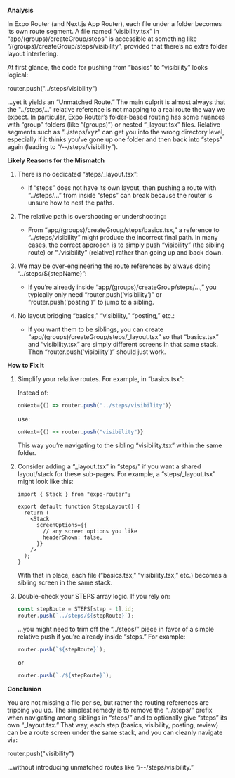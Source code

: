 **Analysis**

In Expo Router (and Next.js App Router), each file under a folder becomes its own route segment. A file named “visibility.tsx” in “app/(groups)/createGroup/steps” is accessible at something like “/(groups)/createGroup/steps/visibility”, provided that there’s no extra folder layout interfering.

At first glance, the code for pushing from “basics” to “visibility” looks logical:

router.push("../steps/visibility")

…yet it yields an “Unmatched Route.” The main culprit is almost always that the "../steps/..." relative reference is not mapping to a real route the way we expect. In particular, Expo Router’s folder-based routing has some nuances with “group” folders (like “(groups)”) or nested “\_layout.tsx” files. Relative segments such as “../steps/xyz” can get you into the wrong directory level, especially if it thinks you’ve gone up one folder and then back into “steps” again (leading to “/--/steps/visibility”).

**Likely Reasons for the Mismatch**

1. There is no dedicated “steps/\_layout.tsx”:
   - If “steps” does not have its own layout, then pushing a route with “../steps/...” from inside “steps” can break because the router is unsure how to nest the paths.
2. The relative path is overshooting or undershooting:

   - From “app/(groups)/createGroup/steps/basics.tsx,” a reference to “../steps/visibility” might produce the incorrect final path. In many cases, the correct approach is to simply push “visibility” (the sibling route) or “./visibility” (relative) rather than going up and back down.

3. We may be over-engineering the route references by always doing “../steps/${stepName}”:

   - If you’re already inside “app/(groups)/createGroup/steps/…,” you typically only need “router.push(‘visibility’)” or “router.push(‘posting’)” to jump to a sibling.

4. No layout bridging “basics,” “visibility,” “posting,” etc.:
   - If you want them to be siblings, you can create “app/(groups)/createGroup/steps/\_layout.tsx” so that “basics.tsx” and “visibility.tsx” are simply different screens in that same stack. Then “router.push('visibility')” should just work.

**How to Fix It**

1. Simplify your relative routes. For example, in “basics.tsx”:

   Instead of:

   ```typescript
   onNext={() => router.push("../steps/visibility")}
   ```

   use:

   ```typescript
   onNext={() => router.push("visibility")}
   ```

   This way you’re navigating to the sibling “visibility.tsx” within the same folder.

2. Consider adding a “\_layout.tsx” in “steps/” if you want a shared layout/stack for these sub-pages. For example, a “steps/\_layout.tsx” might look like this:

   ```typescript:app/(groups)/createGroup/steps/_layout.tsx
   import { Stack } from "expo-router";

   export default function StepsLayout() {
     return (
       <Stack
         screenOptions={{
           // any screen options you like
           headerShown: false,
         }}
       />
     );
   }
   ```

   With that in place, each file (“basics.tsx,” “visibility.tsx,” etc.) becomes a sibling screen in the same stack.

3. Double-check your STEPS array logic. If you rely on:
   ```typescript
   const stepRoute = STEPS[step - 1].id;
   router.push(`../steps/${stepRoute}`);
   ```
   …you might need to trim off the “../steps/” piece in favor of a simple relative push if you’re already inside “steps.” For example:
   ```typescript
   router.push(`${stepRoute}`);
   ```
   or
   ```typescript
   router.push(`./${stepRoute}`);
   ```

**Conclusion**

You are not missing a file per se, but rather the routing references are tripping you up. The simplest remedy is to remove the “../steps/” prefix when navigating among siblings in “steps/” and to optionally give “steps” its own “\_layout.tsx.” That way, each step (basics, visibility, posting, review) can be a route screen under the same stack, and you can cleanly navigate via:

router.push("visibility")

…without introducing unmatched routes like “/--/steps/visibility.”
